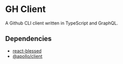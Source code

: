 # GH Client

A Github CLI client written in TypeScript and GraphQL.

## Dependencies

- [react-blessed](https://github.com/Yomguithereal/react-blessed)
- [@apollo/client](https://github.com/apollographql/apollo-client)

